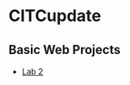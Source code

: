 # CITCupdate
<h2>Basic Web Projects</h2>

<ul>
    <li><a href="lab2/index.html" target="_blank">Lab 2</a></li>
</ul>
